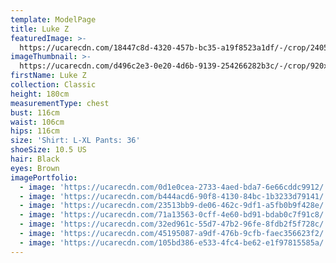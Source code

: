 ```yaml
---
template: ModelPage
title: Luke Z
featuredImage: >-
  https://ucarecdn.com/18447c8d-4320-457b-bc35-a19f8523a1df/-/crop/2405x1167/44,0/-/preview/
imageThumbnail: >-
  https://ucarecdn.com/d496c2e3-0e20-4d6b-9139-254266282b3c/-/crop/920x1303/252,214/-/preview/
firstName: Luke Z
collection: Classic
height: 180cm
measurementType: chest
bust: 116cm
waist: 106cm
hips: 116cm
size: 'Shirt: L-XL Pants: 36'
shoeSize: 10.5 US
hair: Black
eyes: Brown
imagePortfolio:
  - image: 'https://ucarecdn.com/0d1e0cea-2733-4aed-bda7-6e66cddc9912/'
  - image: 'https://ucarecdn.com/b444acd6-90f8-4130-84bc-1b3233d79141/'
  - image: 'https://ucarecdn.com/23513bb9-de06-462c-9df1-a5fb0b9f428e/'
  - image: 'https://ucarecdn.com/71a13563-0cff-4e60-bd91-bdab0c7f91c8/'
  - image: 'https://ucarecdn.com/32ed961c-55d7-47b2-96fe-8fdb2f5f728c/'
  - image: 'https://ucarecdn.com/45195087-a9df-476b-9cfb-faec356623f2/'
  - image: 'https://ucarecdn.com/105bd386-e533-4fc4-be62-e1f97815585a/'
---
```


